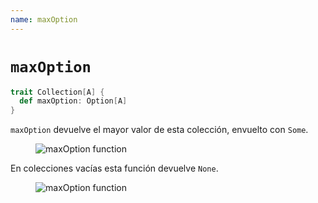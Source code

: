 ```yaml
---
name: maxOption
---
```


# `maxOption`

~~~ scala
trait Collection[A] {
  def maxOption: Option[A]
}
~~~

`maxOption` devuelve el mayor valor de esta colección, envuelto con `Some`.

<figure class="diagram">
  <img src="../images/maxOption.svg" alt="maxOption function">
  <!-- <figcaption class="diagram-desc"></figcaption> -->
</figure>

En colecciones vacías esta función devuelve `None`.

<figure class="diagram">
  <img src="../images/maxOption.2.svg" alt="maxOption function">
  <!-- <figcaption class="diagram-desc"></figcaption> -->
</figure>
